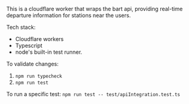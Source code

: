This is a cloudflare worker that wraps the bart api, providing real-time departure information for stations near the users.

Tech stack:

- Cloudflare workers
- Typescript
- node's built-in test runner.

To validate changes:

1. `npm run typecheck`
2. `npm run test`

To run a specific test:
`npm run test -- test/apiIntegration.test.ts`
